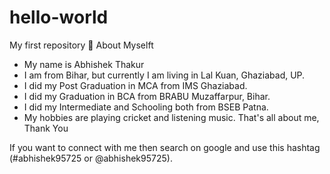 # hello-world
My first repository
🙂 About Myselft
* My name is Abhishek Thakur
* I am from Bihar, but currently I am living in Lal Kuan, Ghaziabad, UP.
* I did my Post Graduation in MCA from IMS Ghaziabad.
* I did my Graduation in BCA from BRABU Muzaffarpur, Bihar.
* I did my Intermediate and Schooling both from BSEB Patna.
* My hobbies are playing cricket and listening music.
That's all about me,
Thank You 

If you want to connect with me then search on google and use this hashtag (#abhishek95725 or @abhishek95725). 
